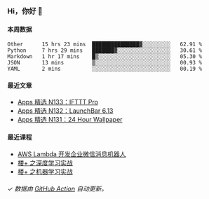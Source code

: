 ### Hi，你好 👋

#### 本周数据

<!--START_SECTION:waka-->
```text
Other      15 hrs 23 mins  ███████████████▓░░░░░░░░░   62.91 % 
Python     7 hrs 29 mins   ███████▓░░░░░░░░░░░░░░░░░   30.61 % 
Markdown   1 hr 17 mins    █▒░░░░░░░░░░░░░░░░░░░░░░░   05.30 % 
JSON       13 mins         ▒░░░░░░░░░░░░░░░░░░░░░░░░   00.93 % 
YAML       2 mins          ░░░░░░░░░░░░░░░░░░░░░░░░░   00.19 % 
```
<!--END_SECTION:waka-->

#### 最近文章

<!-- BLOG:START -->
- [Apps 精选 N133：IFTTT Pro](http://huhuhang.com/post/product-hunt/product-hunt-n133)
- [Apps 精选 N132：LaunchBar 6.13](http://huhuhang.com/post/product-hunt/product-hunt-n132)
- [Apps 精选 N131：24 Hour Wallpaper](http://huhuhang.com/post/product-hunt/product-hunt-n131)
<!-- BLOG:END -->

#### 最近课程

<!-- SYL:START -->
- [AWS Lambda 开发企业微信消息机器人](https://lanqiao.cn/courses/2868)
- [楼+ 之深度学习实战](https://lanqiao.cn/courses/2617)
- [楼+ 之机器学习实战](https://lanqiao.cn/courses/2616)
<!-- SYL:END -->

###### ✓ 数据由 [GitHub Action](https://github.com/huhuhang/huhuhang/actions) 自动更新。
